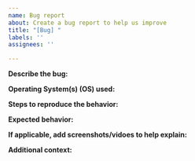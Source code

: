 ```yaml
---
name: Bug report
about: Create a bug report to help us improve
title: "[Bug] "
labels: ''
assignees: ''

---
```


**Describe the bug:**



**Operating System(s) (OS) used:**


**Steps to reproduce the behavior:**



**Expected behavior:**



**If applicable, add screenshots/vidoes to help explain:**



**Additional context:**
<!-- Add any other context about the problem if there is any. -->
